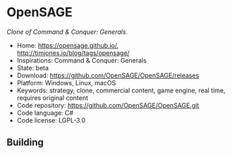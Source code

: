 # OpenSAGE

_Clone of Command & Conquer: Generals._

- Home: https://opensage.github.io/, http://timjones.io/blog/tags/opensage/
- Inspirations: Command & Conquer: Generals
- State: beta
- Download: https://github.com/OpenSAGE/OpenSAGE/releases
- Platform: Windows, Linux, macOS
- Keywords: strategy, clone, commercial content, game engine, real time, requires original content
- Code repository: https://github.com/OpenSAGE/OpenSAGE.git
- Code language: C#
- Code license: LGPL-3.0

## Building
